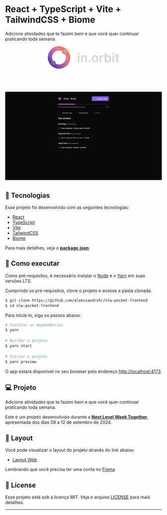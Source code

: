 # React + TypeScript + Vite + TailwindCSS + Biome

Adicione atividades que te fazem bem e que você quer continuar
praticando toda semana.

<p align="center">
  <img alt="in.orbit" src="./src/assets/logo.svg" >
</p>

<br>

<h1 align="center">
	<img alt="in.orbit" src="./src/assets/cover.png" />
</h1>

## 🧪 Tecnologias

Esse projeto foi desenvolvido com as seguintes tecnologias:

- [React](https://reactjs.org)
- [TypeScript](https://www.typescriptlang.org/)
- [Vite](https://vitejs.dev/)
- [TailwindCSS](https://tailwindcss.com/)
- [Biome](https://biomejs.dev/)

Para mais detalhes, veja o **[package.json](./package.json)**.

## 🚀 Como executar

Como pré-requisitos, é necessário instalar o [Node](https://nodejs.org/en/) e o [Yarn](https://classic.yarnpkg.com/en/docs/install/) em suas versões LTS.

Cumprindo os pré-requisitos, clone o projeto e acesse a pasta clonada.

```bash
$ git clone https://github.com/aleessandrohr/nlw-pocket-frontend
$ cd nlw-pocket-frontend
```

Para iniciá-lo, siga os passos abaixo:

```bash
# Instalar as dependências
$ yarn

# Buildar o projeto
$ yarn start

# Iniciar o projeto
$ yarn preview
```

O app estará disponível no seu browser pelo endereço [http://localhost:4173](http://localhost:4173).

## 💻 Projeto

Adicione atividades que te fazem bem e que você quer continuar
praticando toda semana.

Este é um projeto desenvolvido durante a **[Next Level Week Together](https://nextlevelweek.com/)**, apresentada dos dias 09 a 12 de setembro de 2024.

## 🔖 Layout

Você pode visualizar o layout do projeto através do link abaixo:

- [Layout Web](https://www.figma.com/community/file/1415093862269754302/nlw-pocket-js-in-orbit)

Lembrando que você precisa ter uma conta no [Figma](https://figma.com/).

## 📝 License

Esse projeto está sob a licença MIT. Veja o arquivo [LICENSE](./LICENSE) para mais detalhes.

---
